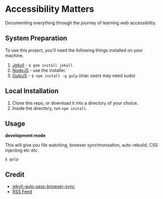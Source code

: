 # Accessibility Matters

Documenting everything through the journey of learning web accessibility.

## System Preparation

To use this project, you'll need the following things installed on your machine.

1. [Jekyll](http://jekyllrb.com/) - `$ gem install jekyll`
2. [NodeJS](http://nodejs.org) - use the installer.
3. [GulpJS](https://github.com/gulpjs/gulp) - `$ npm install -g gulp` (mac users may need sudo)

## Local Installation

1. Clone this repo, or download it into a directory of your choice.
2. Inside the directory, run `npm install`.

## Usage

**development mode**

This will give you file watching, browser synchronisation, auto-rebuild, CSS injecting etc etc.

```shell
$ gulp
```

## Credit

- [jekyll-gulp-sass-browser-sync](https://github.com/shakyShane/jekyll-gulp-sass-browser-sync.git)
- [RSS Feed](https://github.com/snaptortoise/jekyll-rss-feeds)
